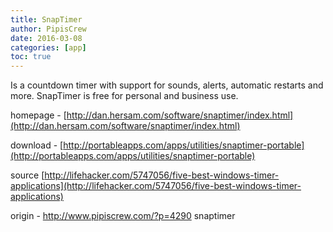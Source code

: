 ```yaml
---
title: SnapTimer
author: PipisCrew
date: 2016-03-08
categories: [app]
toc: true
---
```


Is a countdown timer with support for sounds, alerts, automatic restarts and more. SnapTimer is free for personal and business use.

homepage - [http://dan.hersam.com/software/snaptimer/index.html](http://dan.hersam.com/software/snaptimer/index.html)

download - [http://portableapps.com/apps/utilities/snaptimer-portable](http://portableapps.com/apps/utilities/snaptimer-portable)

source [http://lifehacker.com/5747056/five-best-windows-timer-applications](http://lifehacker.com/5747056/five-best-windows-timer-applications)

origin - http://www.pipiscrew.com/?p=4290 snaptimer